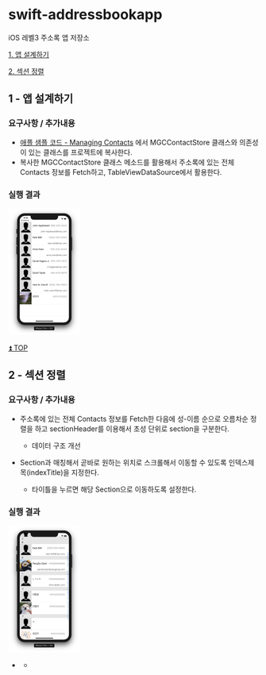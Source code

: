 # swift-addressbookapp

iOS 레벨3 주소록 앱 저장소



[1. 앱 설계하기](#1---앱-설계하기)

[2. 섹션 정렬](#2---섹션-정렬)



## 1 - 앱 설계하기

### 요구사항 / 추가내용

- [애플 샘플 코드 - Managing Contacts](https://developer.apple.com/library/archive/samplecode/ManagingContacts/Introduction/Intro.html#//apple_ref/doc/uid/TP40017031) 에서 MGCContactStore 클래스와 의존성이 있는 클래스를 프로젝트에 복사한다.
- 복사한 MGCContactStore 클래스 메소드를 활용해서 주소록에 있는 전체 Contacts 정보를 Fetch하고, TableViewDataSource에서 활용한다.

### 실행 결과

<img src="assets/image-20191125203426988.png" alt="image-20191125203426988" style="zoom:25%;" />

[⏫ TOP](#swift-addressbookapp)



## 2 - 섹션 정렬

### 요구사항 / 추가내용

- 주소록에 있는 전체 Contacts 정보를 Fetch한 다음에 성-이름 순으로 오름차순 정렬을 하고 sectionHeader를 이용해서 초성 단위로 section을 구분한다.
  - 데이터 구조 개선

- Section과 매칭해서 곧바로 원하는 위치로 스크롤해서 이동할 수 있도록 인덱스제목(indexTitle)을 지정한다.
  - 타이틀을 누르면 해당 Section으로 이동하도록 설정한다.



### 실행 결과

<img src="assets/image-20191127151646716.png" alt="image-20191127151646716" style="zoom:25%;" />

- - 